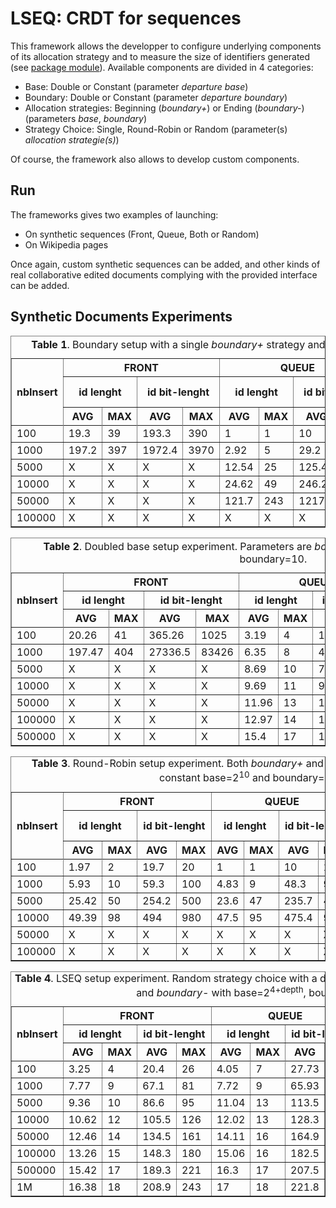 LSEQ: CRDT for sequences
========================

This framework allows the developper to configure underlying components of
its allocation strategy and to measure the size of identifiers generated
(see [package module](/src/main/java/alma/fr/modules/)). Available components are
divided in 4 categories:
*    Base: Double or Constant (parameter _departure base_)
*    Boundary: Double or Constant (parameter _departure boundary_)
*    Allocation strategies: Beginning (<i>boundary+</i>) or Ending (<i>boundary-</i>) (parameters _base_, _boundary_)
*    Strategy Choice: Single, Round-Robin or Random (parameter(s) _allocation strategie(s)_)

Of course, the framework also allows to develop custom components.

Run
---
The frameworks gives two examples of launching:
*    On synthetic sequences (Front, Queue, Both or Random)
*    On Wikipedia pages 

Once again, custom synthetic sequences can be added, and other kinds of real
collaborative edited documents complying with the provided interface can be
added.

Synthetic Documents Experiments
-------------------------------


<table border="1">

<tr> <th rowspan="3"> nbInsert </th>
     <th colspan="4"> FRONT </th>
     <th colspan="4"> QUEUE </th>
     <th colspan="4"> RANDOM </th> </tr>

<tr> <th colspan="2"> id lenght </th>
     <th colspan="2"> id bit-lenght </th>
     <th colspan="2"> id lenght </th>
     <th colspan="2"> id bit-lenght </th>
     <th colspan="2"> id lenght </th>
     <th colspan="2"> id bit-lenght </th> </tr>

<tr> <th> AVG </th> <th> MAX </th> <th> AVG </th> <th> MAX </th>
     <th> AVG </th> <th> MAX </th> <th> AVG </th> <th> MAX </th>
     <th> AVG </th> <th> MAX </th> <th> AVG </th> <th> MAX </th> </tr>

<tr></tr>

<tr>
<td>100</td> <td>19.3</td> <td>39</td> <td>193.3</td> <td>390</td> <td>1</td>
<td>1</td> <td>10</td> <td>10</td> <td>2.43</td> <td>5</td> <td>24.3</td>
<td>50</td>
</tr>

<tr>
<td>1000</td> <td>197.2 </td>  <td>397 </td>  <td>1972.4 </td>   <td>3970 </td>
<td>2.92 </td>  <td>5 </td>  <td>29.2 </td>  <td>50</td>  <td>3.63 </td>  <td>7
</td>  <td>36.3 </td>  <td>70</td>

</tr>
<td>5000</td><td>X</td><td>X</td><td>X</td><td>X</td><td>12.54</td><td>25</td>
<td>125.42</td><td>250</td><td>4.5</td><td>10</td><td>45</td><td>100</td>
</tr>

<tr>
<td>10000</td><td>X</td><td>X</td><td>X</td><td>X</td><td>24.62</td><td>49</td>
<td>246.2</td><td>490</td><td>4.87</td><td>11</td><td>48.7</td><td>110</td>
</tr>

<tr>
<td>50000</td><td>X</td><td>X</td><td>X</td><td>X</td><td>121.7</td><td>243</td>
<td>1217</td><td>2430</td><td>5.73</td><td>13</td><td>57.3</td><td>130</td>
</tr>

<tr>
<td>100000</td><td>X</td><td>X</td><td>X</td><td>X</td><td>X</td><td>X</td>
<td>X</td><td>X</td><td>6.09</td><td>14</td><td>60.8</td><td>140</td>
</tr>

<caption><strong>Table 1</strong>. Boundary setup with a single <i>boundary+</i>
strategy and constant base=2<sup>10</sup>, boundary=10.</caption>
</table>



<table border="1">

<tr> <th rowspan="3"> nbInsert </th>
     <th colspan="4"> FRONT </th>
     <th colspan="4"> QUEUE </th>
     <th colspan="4"> RANDOM </th> </tr>

<tr> <th colspan="2"> id lenght </th>
     <th colspan="2"> id bit-lenght </th>
     <th colspan="2"> id lenght </th>
     <th colspan="2"> id bit-lenght </th>
     <th colspan="2"> id lenght </th>
     <th colspan="2"> id bit-lenght </th> </tr>

<tr> <th> AVG </th> <th> MAX </th> <th> AVG </th> <th> MAX </th>
     <th> AVG </th> <th> MAX </th> <th> AVG </th> <th> MAX </th>
     <th> AVG </th> <th> MAX </th> <th> AVG </th> <th> MAX </th> </tr>

<tr></tr>

<tr>
<td>100</td><td>20.26</td><td>41</td><td>365.26</td><td>1025</td><td>3.19</td>
<td>4</td><td>19.91</td><td>26</td><td>2.01</td><td>5</td><td>11.38</td>
<td>35</td>
</tr>

<tr>
<td>1000</td><td>197.47</td><td>404</td><td>27336.5</td><td>83426</td>
<td>6.35</td><td>8</td><td>49.78</td><td>68</td><td>3.24</td><td>7</td>
<td>20.44</td><td>56</td>
</tr>

<tr>
<td>5000</td><td>X</td><td>X</td><td>X</td><td>X</td><td>8.69</td><td>10</td>
<td>77.9</td><td>95</td><td>4.04</td><td>9</td><td>27.1</td><td>81</td>
</tr>

<tr>
<td>10000</td><td>X</td><td>X</td><td>X</td><td>X</td><td>9.69</td><td>11</td>
<td>91.64</td><td>110</td><td>4.4</td><td>10</td><td>30.4</td><td>95</td>
</tr>

<tr>
<td>50000</td><td>X</td><td>X</td><td>X</td><td>X</td><td>11.96</td><td>13</td>
<td>126.26</td><td>143</td><td>5.24</td><td>13</td><td>38.4</td><td>143</td>
</tr>

<tr>
<td>100000</td><td>X</td><td>X</td><td>X</td><td>X</td><td>12.97</td><td>14</td>
<td>143.3</td><td>161</td><td>5.6</td><td>13</td><td>42</td><td>143</td>
</tr>

<tr>
<td>500000</td><td>X</td><td>X</td><td>X</td><td>X</td><td>15.4</td><td>17</td>
<td>186.67</td><td>221</td><td>6.42</td><td>15</td><td>50.9</td><td>180</td>
</tr>

<caption><strong>Table 2</strong>. Doubled base setup experiment. Parameters are
<i>boundary+</i> strategy and base=2<sup>4+depth</sup>, boundary=10.</caption>
</table>



<table border="1">

<tr> <th rowspan="3"> nbInsert </th>
     <th colspan="4"> FRONT </th>
     <th colspan="4"> QUEUE </th>
     <th colspan="4"> RANDOM </th> </tr>

<tr> <th colspan="2"> id lenght </th>
     <th colspan="2"> id bit-lenght </th>
     <th colspan="2"> id lenght </th>
     <th colspan="2"> id bit-lenght </th>
     <th colspan="2"> id lenght </th>
     <th colspan="2"> id bit-lenght </th> </tr>

<tr> <th> AVG </th> <th> MAX </th> <th> AVG </th> <th> MAX </th>
     <th> AVG </th> <th> MAX </th> <th> AVG </th> <th> MAX </th>
     <th> AVG </th> <th> MAX </th> <th> AVG </th> <th> MAX </th> </tr>

<tr></tr>

<tr>
<td>100</td><td>1.97</td><td>2</td><td>19.7</td><td>20</td><td>1</td><td>1</td>
<td>10</td><td>10</td><td>2.2</td><td>4</td><td>22.1</td><td>40</td>
</tr>

<tr>
<td>1000</td><td>5.93</td><td>10</td><td>59.3</td><td>100</td><td>4.83</td>
<td>9</td><td>48.3</td><td>90</td><td>3.51</td><td>7</td><td>34.1</td>
<td>70</td>
</tr>

<tr>
<td>5000</td><td>25.42</td><td>50</td><td>254.2</td><td>500</td><td>23.6</td>
<td>47</td><td>235.7</td><td>470</td><td>4.25</td><td>9</td><td>42.5</td>
<td>90</td>
</tr>

<tr>
<td>10000</td><td>49.39</td><td>98</td><td>494</td><td>980</td><td>47.5</td>
<td>95</td><td>475.4</td><td>950</td><td>4.62</td><td>10</td><td>46.2</td>
<td>100</td>
</tr>

<tr>
<td>50000</td><td>X</td><td>X</td><td>X</td><td>X</td><td>X</td><td>X</td>
<td>X</td><td>X</td><td>5.46</td><td>11</td><td>54.6</td><td>110</td>
</tr>

<tr>
<td>100000</td><td>X</td><td>X</td><td>X</td><td>X</td><td>X</td><td>X</td>
<td>X</td><td>X</td><td>5.82</td><td>13</td><td>58.2</td><td>130</td>
</tr>

<caption><strong>Table 3</strong>. Round-Robin setup experiment. Both
<i>boundary+</i> and <i>boundary-</i> are employed with constant
base=2<sup>10</sup> and boundary=10.</caption>
</table>



<table border="1">

<tr> <th rowspan="3"> nbInsert </th>
     <th colspan="4"> FRONT </th>
     <th colspan="4"> QUEUE </th>
     <th colspan="4"> RANDOM </th> </tr>

<tr> <th colspan="2"> id lenght </th>
     <th colspan="2"> id bit-lenght </th>
     <th colspan="2"> id lenght </th>
     <th colspan="2"> id bit-lenght </th>
     <th colspan="2"> id lenght </th>
     <th colspan="2"> id bit-lenght </th> </tr>

<tr> <th> AVG </th> <th> MAX </th> <th> AVG </th> <th> MAX </th>
     <th> AVG </th> <th> MAX </th> <th> AVG </th> <th> MAX </th>
     <th> AVG </th> <th> MAX </th> <th> AVG </th> <th> MAX </th> </tr>

<tr></tr>

<tr>
<td>100</td><td>3.25</td><td>4</td><td>20.4</td><td>26</td><td>4.05</td>
<td>7</td><td>27.73</td><td>56</td><td>2.16</td><td>4</td><td>12.4</td>
<td>26</td>
</tr>

<tr>
<td>1000</td><td>7.77</td><td>9</td><td>67.1</td><td>81</td><td>7.72</td>
<td>9</td><td>65.93</td><td>81</td><td>3.35</td><td>7</td><td>21.3</td>
<td>56</td>
</tr>

<tr>
<td>5000</td><td>9.36</td><td>10</td><td>86.6</td><td>95</td><td>11.04</td>
<td>13</td><td>113.5</td><td>143</td><td>4.13</td><td>10</td><td>28</td>
<td>95</td>
</tr>

<tr>
<td>10000</td><td>10.62</td><td>12</td><td>105.5</td><td>126</td><td>12.02</td>
<td>13</td><td>128.3</td><td>143</td><td>4.5</td><td>10</td><td>31.23</td>
<td>95</td>
</tr>

<tr>
<td>50000</td><td>12.46</td><td>14</td><td>134.5</td><td>161</td><td>14.11</td>
<td>16</td><td>164.9</td><td>200</td><td>5.35</td><td>11</td><td>39.47</td>
<td>110</td>
</tr>

<tr>
<td>100000</td><td>13.26</td><td>15</td><td>148.3</td><td>180</td><td>15.06</td>
<td>16</td><td>182.5</td><td>200</td><td>5.71</td><td>12</td><td>43.2</td>
<td>126</td>
</tr>

<tr>
<td>500000</td><td>15.42</td><td>17</td><td>189.3</td><td>221</td><td>16.3</td>
<td>17</td><td>207.5</td><td>221</td><td>6.54</td><td>14</td><td>52.2</td>
<td>161</td>
</tr>

<tr>
<td>1M</td><td>16.38</td><td>18</td><td>208.9</td><td>243</td><td>17</td>
<td>18</td><td>221.8</td><td>243</td><td>6.9</td><td>15</td><td>56.31</td>
<td>180</td>
</tr>

<caption><strong>Table 4</strong>. LSEQ setup experiment. Random strategy choice
with a doubled base. Strategies : <i>boundary+</i> and <i>boundary-</i> with
base=2<sup>4+depth</sup>, boundary=10.</caption>
</table>




